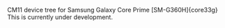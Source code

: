 CM11 device tree for Samsung Galaxy Core Prime [SM-G360H]{core33g}
This is currently under development.

